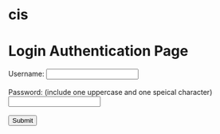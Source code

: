 # cis
<!DOCTYPE html>
<html>
  <head>
    <title>Authentication Page</title>
  </head>
  <body>
    <h1>Login Authentication Page</h1>
    <form>
      <label for="username">Username:</label>
      <input type="text" id="username" name="username"><br><br>
      <label for="password">Password: (include one uppercase and one speical character)</label>
      <input type="password" id="password" name="password" ><br><br>
      <button type="button" onclick="validate()">Submit</button>
    </form>
  </body>
</html>
